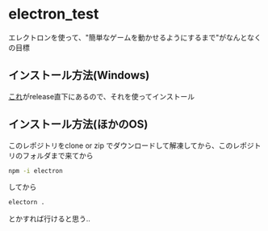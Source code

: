 # electron_test
エレクトロンを使って、"簡単なゲームを動かせるようにするまで"がなんとなくの目標

## インストール方法(Windows)
[これ](release/nayamu_boy%20Setup%201.0.0.exe)がrelease直下にあるので、それを使ってインストール

## インストール方法(ほかのOS)
このレポジトリをclone or zip でダウンロードして解凍してから、このレポジトリのフォルダまで来てから

```sh
npm -i electron
```

してから

```sh
electorn .
```

とかすれば行けると思う..
